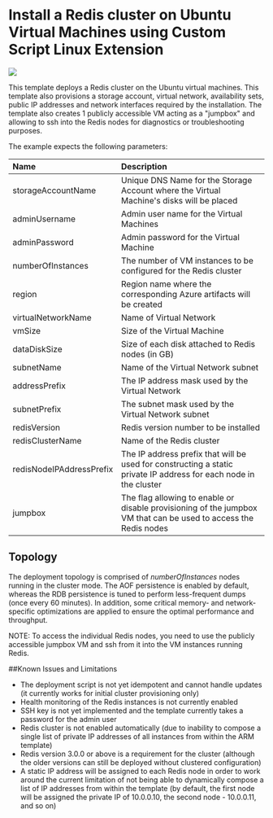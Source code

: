 # Install a Redis cluster on Ubuntu Virtual Machines using Custom Script Linux Extension

<a href="https://azuredeploy.net/" target="_blank">
    <img src="http://azuredeploy.net/deploybutton.png"/>
</a>

This template deploys a Redis cluster on the Ubuntu virtual machines. This template also provisions a storage account, virtual network, availability sets, public IP addresses and network interfaces required by the installation.
The template also creates 1 publicly accessible VM acting as a "jumpbox" and allowing to ssh into the Redis nodes for diagnostics or troubleshooting purposes.

The example expects the following parameters:

| Name   | Description    |
|:--- |:---|
| storageAccountName  | Unique DNS Name for the Storage Account where the Virtual Machine's disks will be placed |
| adminUsername  | Admin user name for the Virtual Machines  |
| adminPassword  | Admin password for the Virtual Machine  |
| numberOfInstances | The number of VM instances to be configured for the Redis cluster |
| region | Region name where the corresponding Azure artifacts will be created |
| virtualNetworkName | Name of Virtual Network |
| vmSize | Size of the Virtual Machine |
| dataDiskSize | Size of each disk attached to Redis nodes (in GB) |
| subnetName | Name of the Virtual Network subnet |
| addressPrefix | The IP address mask used by the Virtual Network |
| subnetPrefix | The subnet mask used by the Virtual Network subnet |
| redisVersion | Redis version number to be installed |
| redisClusterName | Name of the Redis cluster |
| redisNodeIPAddressPrefix | The IP address prefix that will be used for constructing a static private IP address for each node in the cluster |
| jumpbox | The flag allowing to enable or disable provisioning of the jumpbox VM that can be used to access the Redis nodes |

Topology
--------

The deployment topology is comprised of _numberOfInstances_ nodes running in the cluster mode.
The AOF persistence is enabled by default, whereas the RDB persistence is tuned to perform less-frequent dumps (once every 60 minutes).
In addition, some critical memory- and network-specific optimizations are applied to ensure the optimal performance and throughput.

NOTE: To access the individual Redis nodes, you need to use the publicly accessible jumpbox VM and ssh from it into the VM instances running Redis.

##Known Issues and Limitations
- The deployment script is not yet idempotent and cannot handle updates (it currently works for initial cluster provisioning only)
- Health monitoring of the Redis instances is not currently enabled
- SSH key is not yet implemented and the template currently takes a password for the admin user
- Redis cluster is not enabled automatically (due to inability to compose a single list of private IP addresses of all instances from within the ARM template)
- Redis version 3.0.0 or above is a requirement for the cluster (although the older versions can still be deployed without clustered configuration)
- A static IP address will be assigned to each Redis node in order to work around the current limitation of not being able to dynamically compose a list of IP addresses from within the template (by default, the first node will be assigned the private IP of 10.0.0.10, the second node - 10.0.0.11, and so on)